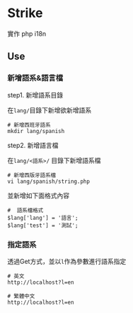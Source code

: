 # Strike

實作 php i18n

## Use

### 新增語系&語言檔

step1. 新增語系目錄

在`lang/`目錄下新增欲新增語系

```
# 新增西班牙語系
mkdir lang/spanish
```

step2. 新增語言檔

在`lang/<語系>/` 目錄下新增語系檔

```
# 新增西版牙語系檔
vi lang/spanish/string.php
```
並新增如下面格式內容

```
#  語系檔格式
$lang['lang'] = '語言';
$lang['test'] = '測試';
```

### 指定語系

透過Get方式，並以`l`作為參數進行語系指定

```
# 英文
http://localhost?l=en

# 繁體中文
http://localhost?l=en
```
